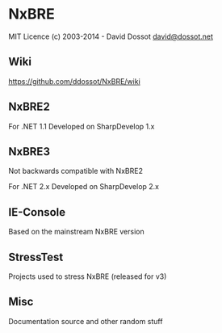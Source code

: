 NxBRE
=====

MIT Licence (c) 2003-2014 - David Dossot <david@dossot.net>

Wiki
----

https://github.com/ddossot/NxBRE/wiki


NxBRE2
------

For .NET 1.1 
Developed on SharpDevelop 1.x


NxBRE3
------

Not backwards compatible with NxBRE2

For .NET 2.x
Developed on SharpDevelop 2.x


IE-Console
----------
Based on the mainstream NxBRE version


StressTest
----------
Projects used to stress NxBRE (released for v3)


Misc
----
  Documentation source and other random stuff

